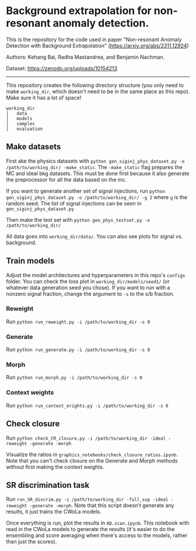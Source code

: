 # Background extrapolation for non-resonant anomaly detection.

This is the repository for the code used in paper "Non-resonant Anomaly Detection with Background Extrapolation" (https://arxiv.org/abs/2311.12924)

Authors: Kehang Bai, Radha Mastandrea, and Benjamin Nachman.

Dataset: https://zenodo.org/uploads/10154213

*****
This repository creates the following directory structure (you only need to make `working_dir`, which doesn't need to be in the same place as this repo). Make sure it has a lot of space!
```
working_dir
│   data
│   models
│   samples
|   evaluation
```

## Make datasets

First ake the physics datasets with `python gen_siginj_phys_dataset.py -o /path/to/working_dir/ -make_static`. The `-make_static` flag prepares the MC and ideal bkg datasets. This must be done first because it also generate the preprocessor for all the data based on the mc.

  If you want to generate another set of signal injections, run `python gen_siginj_phys_dataset.py -o /path/to/working_dir/ -g 2` where `g` is the random seed. The list of signal injections can be seen in `gen_siginj_phys_dataset.py`


Then make the test set with `python gen_phys_testset.py -o /path/to/working_dir/`


All data goes into `working_dir/data/`. You can also see plots for signal vs. background.

## Train models

Adjust the model architectures and hyperparameters in this repo's `configs` folder. You can check the loss plot in `working_dir/models/seed1/` (or whatever data generation seed you chose). If you want to run with a nonzero signal fraction, change the argument to `-s` to the s/b fraction.


### Reweight

Run `python run_reweight.py -i /path/to/working_dir -s 0` 

### Generate

Run `python run_generate.py -i /path/to/working_dir -s 0` 

### Morph

Run `python run_morph.py -i /path/to/working_dir -s 0` 

### Context weights

Run `python run_context_erights.py -i /path/to/working_dir -s 0` 

## Check closure

Run `python check_CR_closure.py -i /path/to/working_dir -ideal -reweight -generate -morph`

Visualize the ratios in `graphics_notebooks/check_closure_ratios.ipynb`. Note that you can't check closure on the Generate and Morph methods without first making the context weights.

## SR discrimination task

Run `run_SR_discrim.py -i /path/to/working_dir -full_sup -ideal -reweight -generate -morph`. Note that this script doesn't generate any results, it just trains the CWoLa models. 

Once everything is run, plot the results in `AD.scan.ipynb`. This notebook with read in the CWoLa models to generate the results (it's easier to do the ensembling and score averaging when there's access to the models, rather than just the scores). 
